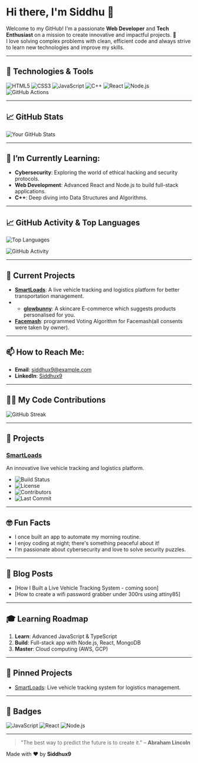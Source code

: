 # Hi there, I'm Siddhu 👋

Welcome to my GitHub! I'm a passionate **Web Developer** and **Tech Enthusiast** on a mission to create innovative and impactful projects. 🚀  
I love solving complex problems with clean, efficient code and always strive to learn new technologies and improve my skills.

---

## 🔧 Technologies & Tools
![HTML5](https://img.shields.io/badge/html5-%23E34F26.svg?style=for-the-badge&logo=html5&logoColor=white)
![CSS3](https://img.shields.io/badge/css3-%231572B6.svg?style=for-the-badge&logo=css3&logoColor=white)
![JavaScript](https://img.shields.io/badge/JavaScript-ES6-blue?style=flat-square&logo=javascript)
![C++](https://img.shields.io/badge/c++-%2300599C.svg?style=for-the-badge&logo=c%2B%2B&logoColor=white)
![React](https://img.shields.io/badge/React-16.13-blue?style=flat-square&logo=react)
![Node.js](https://img.shields.io/badge/Node.js-14.x-green?style=flat-square&logo=node.js)
![GitHub Actions](https://img.shields.io/badge/GitHub-Actions-yellow?style=flat-square&logo=github-actions)

---

## 📈 GitHub Stats

![Your GitHub Stats](https://github-readme-stats.vercel.app/api?username=SIDDHUX9&show_icons=true&hide_title=true&hide=prs&count_private=true&hide_border=true&theme=radical)

---

## 🌱 I’m Currently Learning:

- **Cybersecurity**: Exploring the world of ethical hacking and security protocols.
- **Web Development**: Advanced React and Node.js to build full-stack applications.
- **C++**: Deep diving into Data Structures and Algorithms.

---

## 📈 GitHub Activity & Top Languages

![Top Languages](https://github-readme-stats.vercel.app/api/top-langs/?username=SIDDHUX9&layout=compact&theme=radical)

![GitHub Activity](https://github-profile-summary-cards.vercel.app/api/cards/profile-details?username=SIDDHUX9&theme=github)

---

## 🚀 Current Projects

- **[SmartLoads]([https://github.com/SIDDHUX9/smartloads](https://siddhux9.github.io/X9LOAD/))**: A live vehicle tracking and logistics platform for better transportation management.
- - **[glowbunny](https://github.com/SIDDHUX9/GlowBunny.com)**: A skincare E-commerce which suggests products personalised for you.
- **[Facemash](facemahs)**: programmed Voting Algorithm for Facemash(all consents were taken by owner).

---

## 📫 How to Reach Me:

- **Email**: [siddhux9@example.com](mailto:siddhu3116@gmail.com)
- **LinkedIn**: [Siddhux9](https://www.linkedin.com/in/siddhu-singh-aa5b58310/)

---

## 🧑‍💻 My Code Contributions

![GitHub Streak](https://github-readme-streak-stats.herokuapp.com/?user=SIDDHUX9&theme=radical&hide_border=true)

---

## 🚀 Projects

### [SmartLoads](https://siddhux9.github.io/X9LOAD/) 
An innovative live vehicle tracking and logistics platform.
- ![Build Status](https://img.shields.io/travis/SIDDHUX9/smartloads)
- ![License](https://img.shields.io/badge/license-MIT-blue)
- ![Contributors](https://img.shields.io/github/contributors/SIDDHUX9/smartloads)
- ![Last Commit](https://img.shields.io/github/last-commit/SIDDHUX9/smartloads)

---

## 🤓 Fun Facts

- I once built an app to automate my morning routine.
- I enjoy coding at night; there's something peaceful about it!
- I’m passionate about cybersecurity and love to solve security puzzles.

---

## 📝 Blog Posts

- [How I Built a Live Vehicle Tracking System - coming soon]
- [How to create a wifi password grabber under 300rs using attiny85]

---


## 🎓 Learning Roadmap

1. **Learn**: Advanced JavaScript & TypeScript
2. **Build**: Full-stack app with Node.js, React, MongoDB
3. **Master**: Cloud computing (AWS, GCP)

---

## 📌 Pinned Projects

- [SmartLoads](https://github.com/SIDDHUX9/X9LOAD): Live vehicle tracking system for logistics management.

---

## 🧩 Badges

![JavaScript](https://img.shields.io/badge/JavaScript-ES6-blue?style=flat-square&logo=javascript)
![React](https://img.shields.io/badge/React-16.13-blue?style=flat-square&logo=react)
![Node.js](https://img.shields.io/badge/Node.js-14.x-green?style=flat-square&logo=node.js)

---

> "The best way to predict the future is to create it." – **Abraham Lincoln**

Made with ❤️ by **Siddhux9**
